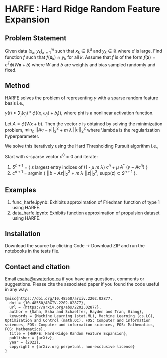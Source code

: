 # HARFE : Hard Ridge Random Feature Expansion
## Problem Statement

Given data $(x_k,y_k)_{k=1}^m$ such that $x_k\in\mathbb{R}^d$ and $y_k\in\mathbb{R}$ where $d$ is large. 
Find function $f$ such that $f(\mathbf{x}_k)\approx y_k$ for all $k$.
Assume that $f$ is of the form $f(\mathbf{x}) = c^T \phi(W\mathbf{x}+b)$ where $W$ and $b$ are weights and bias sampled randomly and fixed.

## Method

HARFE solves the problem of representing $y$ with a sparse random feature basis i.e.,
    
$y(t) \approx \sum_j (c_j) * \phi(\langle x,\omega_j\rangle + b_j))$, where phi is a nonlinear activation function. 
    
Let $A = \phi(Wx+b)$. Then the vector $c$ is obtained by solving the minimization problem,
$\min_c$ $||Ac-y||_2^2$ + $m$ $\lambda$ $||c||_2^2$
where \lambda is the regularization hyperparameter.
    
We solve this iteratively using the Hard Thresholding Pursuit algorithm i.e.,

Start with $s$-sparse vector $c^0 = 0$ and iterate:
    
1. $S^{n+1}$ = { $s$ largest entry indices of (1 - $\mu$ $m$ $\lambda$) $c^n$ + $\mu$ $A^{*}$ $(y - A c^n)$ }
2. $c^{n+1}$ = argmin { $||b - Az||_2^2$ + $m$ $\lambda$ $||z||_2^2$, supp(z) $\subset$ $S^{n+1}$ }.


## Examples

1. func_harfe.ipynb: Exhibits approximation of Friedman function of type 1 using HARFE.
2. data_harfe.ipynb: Exhibits function approximation of propulsion dataset using HARFE.

## Installation

Download the source by clicking Code -> Download ZIP and run the notebooks in the tests file.

## Contact and citation

Email esaha@uwaterloo.ca if you have any questions, comments or suggestions. Please cite the associated paper if you found the code useful in any way:

    @misc{https://doi.org/10.48550/arxiv.2202.02877,
      doi = {10.48550/ARXIV.2202.02877},
      url = {https://arxiv.org/abs/2202.02877},
      author = {Saha, Esha and Schaeffer, Hayden and Tran, Giang},
      keywords = {Machine Learning (stat.ML), Machine Learning (cs.LG), Optimization and Control (math.OC), FOS: Computer and information sciences, FOS: Computer and information sciences, FOS: Mathematics, FOS: Mathematics},
      title = {HARFE: Hard-Ridge Random Feature Expansion},
      publisher = {arXiv},
      year = {2022},
      copyright = {arXiv.org perpetual, non-exclusive license}
    }
